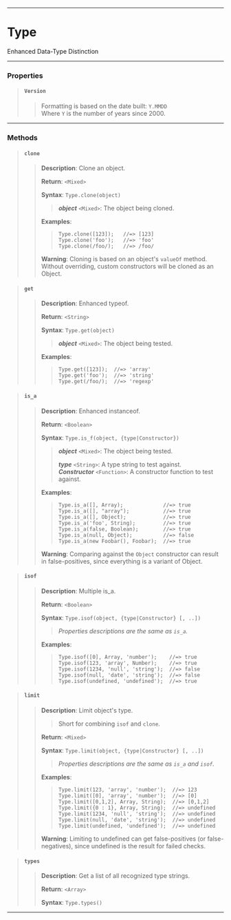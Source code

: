 ----

# Type #

Enhanced Data-Type Distinction

----

### Properties ###

> #### `Version` ####
>  
> > Formatting is based on the date built: `Y.MMDD`  
> > Where `Y` is the number of years since 2000.  

----

### Methods ###

> #### `clone` ####
>  
> > **Description**: Clone an object.  
> >  
> > **Return**: `<Mixed>`  
> >  
> > **Syntax**: `Type.clone(object)`  
> >  
> > > **_object_** `<Mixed>`: The object being cloned.  
> >  
> > **Examples**:  
> >  
> > > `Type.clone([123]);   //=> [123]`  
> > > `Type.clone('foo');   //=> 'foo'`  
> > > `Type.clone(/foo/);   //=> /foo/`  
> >  
> > **Warning**: Cloning is based on an object's `valueOf` method. Without overriding, custom constructors will be cloned as an Object.  

> #### `get` ####
>  
> > **Description**: Enhanced typeof.  
> >  
> > **Return**: `<String>`  
> >  
> > **Syntax**: `Type.get(object)`  
> >  
> > > **_object_** `<Mixed>`: The object being tested.  
> >  
> > **Examples**:  
> >  
> > > `Type.get([123]);  //=> 'array'`  
> > > `Type.get('foo');  //=> 'string'`  
> > > `Type.get(/foo/);  //=> 'regexp'`  

> #### `is_a` ####
>  
> > **Description**: Enhanced instanceof.  
> >  
> > **Return**: `<Boolean>`  
> >  
> > **Syntax**: `Type.is_f(object, {type|Constructor})`  
> >  
> > > **_object_** `<Mixed>`: The object being tested.  
> > >  
> > > **_type_** `<String>`: A type string to test against.  
> > > **_Constructor_** `<Function>`: A constructor function to test against.  
> >  
> > **Examples**:  
> >  
> > > `Type.is_a([], Array);             //=> true`  
> > > `Type.is_a([], "array");           //=> true`  
> > > `Type.is_a([], Object);            //=> true`  
> > > `Type.is_a('foo', String);         //=> true`  
> > > `Type.is_a(false, Boolean);        //=> true`  
> > > `Type.is_a(null, Object);          //=> false`  
> > > `Type.is_a(new Foobar(), Foobar);  //=> true`  
> >  
> > **Warning**: Comparing against the `Object` constructor can result in false-positives, since everything is a variant of Object.  

> #### `isof` ####
>  
> > **Description**: Multiple is_a.  
> >  
> > **Return**: `<Boolean>`  
> >  
> > **Syntax**: `Type.isof(object, {type|Constructor} [, ..])`  
> >  
> > > _Properties descriptions are the same as `is_a`._
> >  
> > **Examples**:  
> >  
> > > `Type.isof([0], Array, 'number');    //=> true`  
> > > `Type.isof(123, 'array', Number);    //=> true`  
> > > `Type.isof(1234, 'null', 'string');  //=> false`  
> > > `Type.isof(null, 'date', 'string');  //=> false`  
> > > `Type.isof(undefined, 'undefined');  //=> true`  

> #### `limit` ####
>  
> > **Description**: Limit object's type.  
> >  
> > > Short for combining `isof` and `clone`.  
> >  
> > **Return**: `<Mixed>`  
> >  
> > **Syntax**: `Type.limit(object, {type|Constructor} [, ..])`  
> >  
> > > _Properties descriptions are the same as `is_a` and `isof`._
> >  
> > **Examples**:  
> >  
> > > `Type.limit(123, 'array', 'number');  //=> 123`  
> > > `Type.limit([0], 'array', 'number');  //=> [0]`  
> > > `Type.limit([0,1,2], Array, String);  //=> [0,1,2]`  
> > > `Type.limit({0 : 1}, Array, String);  //=> undefined`  
> > > `Type.limit(1234, 'null', 'string');  //=> undefined`  
> > > `Type.limit(null, 'date', 'string');  //=> undefined`  
> > > `Type.limit(undefined, 'undefined');  //=> undefined`  
> >  
> > **Warning**: Limiting to undefined can get false-positives (or false-negatives), since undefined is the result for failed checks.  

> #### `types` ####
>  
> > **Description**: Get a list of all recognized type strings.  
> >  
> > **Return**: `<Array>`  
> >  
> > **Syntax**: `Type.types()`  

----
